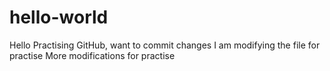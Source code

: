 # hello-world
Hello
Practising GitHub, want to commit changes
I am modifying the file for practise
More modifications for practise
